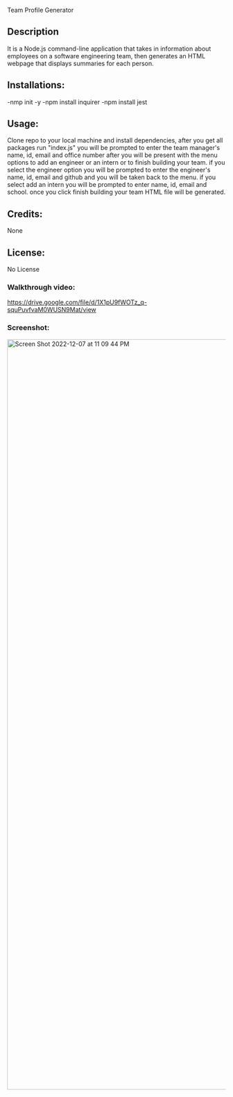  Team Profile Generator

## Description
It is a Node.js command-line application that takes in information about employees on a software engineering team, then generates an HTML webpage that displays summaries for each person. 

## Installations: 
-nmp init -y
-npm install inquirer
-npm install jest

## Usage:
Clone repo to your local machine and install dependencies, after you get all packages run "index.js" you will be prompted to enter the team manager's name, id, email and office number after you will be present with the menu options to add an engineer or an intern or to finish building your team. if you select the engineer option you will be prompted to enter the engineer's name, id, email and github and you will be taken back to the menu. if you select add an intern you will be prompted to enter name, id, email and school. once you click finish building your team HTML file will be generated.

## Credits:
None

## License:
No License

### Walkthrough video:
https://drive.google.com/file/d/1X1pU9fWOTz_q-squPuvfvaM0WUSN9Mat/view

### Screenshot:

<img width="1728" alt="Screen Shot 2022-12-07 at 11 09 44 PM" src="https://user-images.githubusercontent.com/111080921/206355508-4d222320-d5a9-46b3-ad9f-f82e7d4c4056.png">


